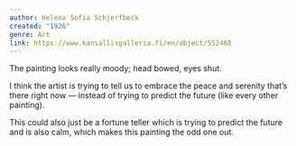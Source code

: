 ```yaml
---
author: Helena Sofia Schjerfbeck
created: "1926"
genre: Art
link: https://www.kansallisgalleria.fi/en/object/552468
---
```

The painting looks really moody; head bowed, eyes shut.

I think the artist is trying to tell us to embrace the peace and serenity that’s there right now — instead of trying to predict the future (like every other painting).

This could also just be a fortune teller which is trying to predict the future and is also calm, which makes this painting the odd one out.